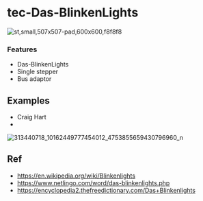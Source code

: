 # tec-Das-BlinkenLights
![st,small,507x507-pad,600x600,f8f8f8](https://user-images.githubusercontent.com/58069246/200148091-4271b3d2-be83-44db-a195-1a2044843e71.jpg)





### Features
- Das-BlinkenLights
- Single stepper
- Bus adaptor

## Examples
- Craig Hart
- 

![313440718_10162449777454012_4753855659430796960_n](https://user-images.githubusercontent.com/58069246/200147921-b02bdacf-72fa-4bf7-b009-5a74b371910a.jpg)

## Ref
- https://en.wikipedia.org/wiki/Blinkenlights
- https://www.netlingo.com/word/das-blinkenlights.php
- https://encyclopedia2.thefreedictionary.com/Das+Blinkenlights

